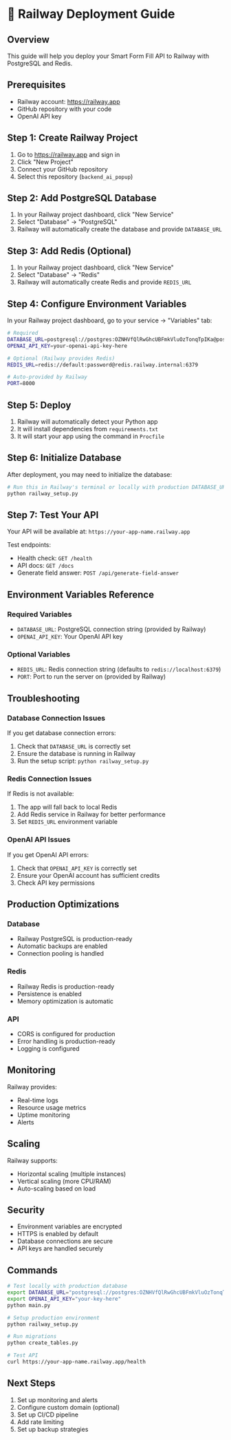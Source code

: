 # 🚀 Railway Deployment Guide

## Overview

This guide will help you deploy your Smart Form Fill API to Railway with PostgreSQL and Redis.

## Prerequisites

- Railway account: https://railway.app
- GitHub repository with your code
- OpenAI API key

## Step 1: Create Railway Project

1. Go to https://railway.app and sign in
2. Click "New Project"
3. Connect your GitHub repository
4. Select this repository (`backend_ai_popup`)

## Step 2: Add PostgreSQL Database

1. In your Railway project dashboard, click "New Service"
2. Select "Database" → "PostgreSQL"
3. Railway will automatically create the database and provide `DATABASE_URL`

## Step 3: Add Redis (Optional)

1. In your Railway project dashboard, click "New Service"
2. Select "Database" → "Redis"
3. Railway will automatically create Redis and provide `REDIS_URL`

## Step 4: Configure Environment Variables

In your Railway project dashboard, go to your service → "Variables" tab:

```bash
# Required
DATABASE_URL=postgresql://postgres:OZNHVfQlRwGhcUBFmkVluOzTonqTpIKa@postgres.railway.internal:5432/railway
OPENAI_API_KEY=your-openai-api-key-here

# Optional (Railway provides Redis)
REDIS_URL=redis://default:password@redis.railway.internal:6379

# Auto-provided by Railway
PORT=8000
```

## Step 5: Deploy

1. Railway will automatically detect your Python app
2. It will install dependencies from `requirements.txt`
3. It will start your app using the command in `Procfile`

## Step 6: Initialize Database

After deployment, you may need to initialize the database:

```bash
# Run this in Railway's terminal or locally with production DATABASE_URL
python railway_setup.py
```

## Step 7: Test Your API

Your API will be available at: `https://your-app-name.railway.app`

Test endpoints:

- Health check: `GET /health`
- API docs: `GET /docs`
- Generate field answer: `POST /api/generate-field-answer`

## Environment Variables Reference

### Required Variables

- `DATABASE_URL`: PostgreSQL connection string (provided by Railway)
- `OPENAI_API_KEY`: Your OpenAI API key

### Optional Variables

- `REDIS_URL`: Redis connection string (defaults to `redis://localhost:6379`)
- `PORT`: Port to run the server on (provided by Railway)

## Troubleshooting

### Database Connection Issues

If you get database connection errors:

1. Check that `DATABASE_URL` is correctly set
2. Ensure the database is running in Railway
3. Run the setup script: `python railway_setup.py`

### Redis Connection Issues

If Redis is not available:

1. The app will fall back to local Redis
2. Add Redis service in Railway for better performance
3. Set `REDIS_URL` environment variable

### OpenAI API Issues

If you get OpenAI API errors:

1. Check that `OPENAI_API_KEY` is correctly set
2. Ensure your OpenAI account has sufficient credits
3. Check API key permissions

## Production Optimizations

### Database

- Railway PostgreSQL is production-ready
- Automatic backups are enabled
- Connection pooling is handled

### Redis

- Railway Redis is production-ready
- Persistence is enabled
- Memory optimization is automatic

### API

- CORS is configured for production
- Error handling is production-ready
- Logging is configured

## Monitoring

Railway provides:

- Real-time logs
- Resource usage metrics
- Uptime monitoring
- Alerts

## Scaling

Railway supports:

- Horizontal scaling (multiple instances)
- Vertical scaling (more CPU/RAM)
- Auto-scaling based on load

## Security

- Environment variables are encrypted
- HTTPS is enabled by default
- Database connections are secure
- API keys are handled securely

## Commands

```bash
# Test locally with production database
export DATABASE_URL="postgresql://postgres:OZNHVfQlRwGhcUBFmkVluOzTonqTpIKa@postgres.railway.internal:5432/railway"
export OPENAI_API_KEY="your-key-here"
python main.py

# Setup production environment
python railway_setup.py

# Run migrations
python create_tables.py

# Test API
curl https://your-app-name.railway.app/health
```

## Next Steps

1. Set up monitoring and alerts
2. Configure custom domain (optional)
3. Set up CI/CD pipeline
4. Add rate limiting
5. Set up backup strategies
